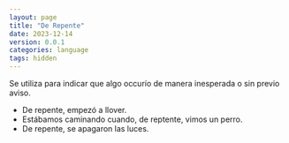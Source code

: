 ```yaml
---
layout: page
title: "De Repente"
date: 2023-12-14
version: 0.0.1
categories: language
tags: hidden
---
```


Se utiliza para indicar que algo occurío de manera inesperada o sin previo aviso.

- De repente, empezó a llover.
- Estábamos caminando cuando, de reptente, vimos un perro.
- De repente, se apagaron las luces.
